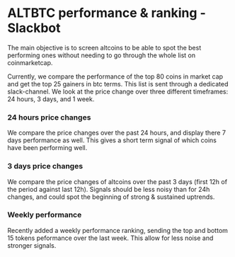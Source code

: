 # ALTBTC performance & ranking - Slackbot

The main objective is to screen altcoins to be able to spot the best performing ones without needing to go through the whole list on coinmarketcap.

Currently, we compare the performance of the top 80 coins in market cap and get the top 25 gainers in btc terms. This list is sent through a dedicated slack-channel. We look at the price change over three different timeframes: 24 hours, 3 days, and 1 week.

### 24 hours price changes

We compare the price changes over the past 24 hours, and display there 7 days performance as well. This gives a short term signal of which coins have been performing well.

### 3 days price changes

We compare the price changes of altcoins over the past 3 days (first 12h of the period against last 12h). Signals should be less noisy than for 24h changes, and could spot the beginning of strong & sustained uptrends.

### Weekly performance

Recently added a weekly performance ranking, sending the top and bottom 15 tokens peformance over the last week. This allow for less noise and stronger signals.
